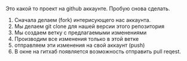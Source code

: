 Это какой то проект на github аккаунте.
Пробую снова сделать.

1. Сначала делаем (fork) интерисующего нас аккаунта.
2. Мы делаем git clone для нашей версии этого репозитория
3. Мы создаем ветку с предлагаемыми изменениями
4. Производим все изменения только в этой ветке
5. отправляем эти изменения на свой аккаунт (push)
6. В окне на гитхаб появляется возможность отправить pull reqest.